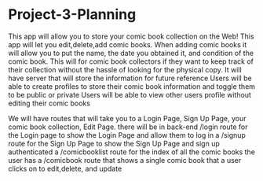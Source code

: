 # Project-3-Planning
This app will allow you to store your comic book collection on the Web!
This app will let you edit,delete,add comic books.
When adding comic books it will allow you to put the name, the date you obtained it, and condition of the comic book.
This will for comic book collectors if they want to keep track of their collection without the hassle of looking for the physical copy.
It will have server that will store the information for future reference
Users will be able to create profiles to store their comic book information and toggle them to be public or private
Users will be able to view other users profile without editing their comic books

We will have routes that will take you to a Login Page, Sign Up Page, your comic book collection, Edit Page.
there will be in back-end /login route for the Login page to show the Login Page and allow them to log in
a /signup route for the Sign Up Page to show the Sign Up Page and sign up authenticated
a /comicbooklist  route for the index of all the comic books the user has
a /comicbook route that shows a single comic book that a user clicks on to edit,delete, and update


